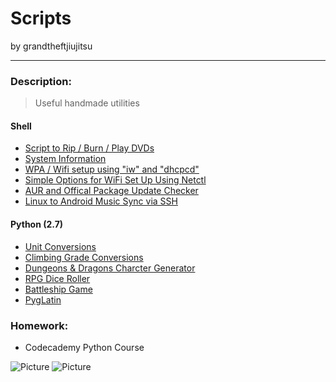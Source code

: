Scripts
====================
by grandtheftjiujitsu
   
------------------
### Description:
>Useful handmade utilities

#### Shell
* [Script to Rip / Burn / Play DVDs](https://github.com/grandtheftjiujitsu/Scripts/blob/master/dvd-tools.sh)
* [System Information](https://github.com/grandtheftjiujitsu/Scripts/blob/master/sysinfo.sh)
* [WPA / Wifi setup using "iw" and "dhcpcd"](https://github.com/grandtheftjiujitsu/Scripts/blob/master/wifi-wpa.sh)
* [Simple Options for WiFi Set Up Using Netctl](https://github.com/grandtheftjiujitsu/Scripts/blob/master/wifi-netctl.sh)
* [AUR and Offical Package Update Checker](https://github.com/grandtheftjiujitsu/Scripts/blob/master/update-check.sh)
* [Linux to Android Music Sync via SSH](https://github.com/grandtheftjiujitsu/Scripts/blob/master/ssh-music.sh)

#### Python (2.7)
* [Unit Conversions](https://github.com/grandtheftjiujitsu/Scripts/blob/master/unit_conversion.py)
* [Climbing Grade Conversions](https://github.com/grandtheftjiujitsu/Scripts/blob/master/climbing_grade_conversion.py)
* [Dungeons & Dragons Charcter Generator](https://github.com/grandtheftjiujitsu/Scripts/blob/master/DDCharGen.py)
* [RPG Dice Roller](https://github.com/grandtheftjiujitsu/Scripts/blob/master/RPG_dice.py)
* [Battleship Game](https://github.com/grandtheftjiujitsu/Scripts/blob/master/battleship.py)
* [PygLatin](https://github.com/grandtheftjiujitsu/Scripts/blob/master/pyglatin.py)

### Homework:
* Codecademy Python Course

![Picture](http://www.codecademy.com/assets/logo/logo--dark-blue.svg)
![Picture](http://www.bopen.eu/technologies/open-source-technologies/python-programming-language/content_logo)
